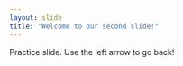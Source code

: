 ```yaml
---
layout: slide
title: "Welcome to our second slide!"
---
```

Practice slide.
Use the left arrow to go back!
